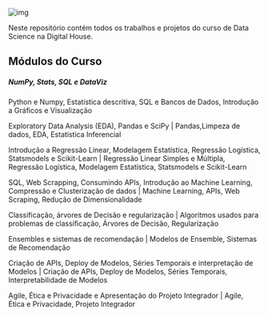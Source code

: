 ![img](https://raw.githubusercontent.com/arthurtavari/portfolio_data_science/master/img/layout.jpg)

Neste repositório contém todos os trabalhos e projetos do curso de Data Science na Digital House.

## Módulos do Curso


##### NumPy, Stats, SQL e DataViz
Python e Numpy, Estatística descritiva, SQL e Bancos de Dados, Introdução a Gráficos e Visualização

Exploratory Data Analysis (EDA), Pandas e SciPy | Pandas,Limpeza de dados, EDA, Estatística Inferencial 

Introdução a Regressão Linear, Modelagem Estatística, Regressão Logística, Statsmodels e Scikit-Learn | Regressão Linear Simples e Múltipla, Regressão Logística, Modelagem 
Estatística, Statsmodels e Scikit-Learn

SQL, Web Scrapping, Consumindo APIs, Introdução ao Machine Learning, Compressão e Clusterização de dados | Machine Learning, APIs, Web Scraping, Redução de Dimensionalidade

Classificação, árvores de Decisão e regularização | Algoritmos usados para problemas de classificação, Árvores de Decisão, Regularização

Ensembles e sistemas de recomendação | Modelos de Ensemble, Sistemas de Recomendação

Criação de APIs, Deploy de Modelos, Séries Temporais e interpretação de Modelos | Criação de APIs, Deploy de Modelos, Séries Temporais, Interpretabilidade de Modelos

Agile, Ética e Privacidade e Apresentação do Projeto Integrador | Agile, Ética e Privacidade, Projeto Integrador
